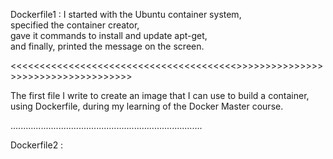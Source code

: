 Dockerfile1 : 
I started with the Ubuntu container system,  
specified the container creator,  
gave it commands to install and update apt-get,  
and finally, printed the message on the screen.

<<<<<<<<<<<<<<<<<<<<<<<<<<<<<<<<<<<<<<<>>>>>>>>>>>>>>>>>>>>>>>>>>>>>>>>>>>>

The first file I write to create an image that I can use to build a container, 
using Dockerfile, during my learning of the Docker Master course.

............................................................................

Dockerfile2 :

